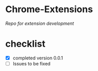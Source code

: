 # Chrome-Extensions

_Repo for extension development_

# checklist 
- [X] completed version 0.0.1
- [ ] Issues to be fixed